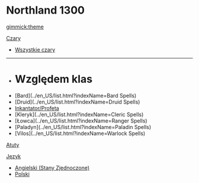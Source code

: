 <!--
  -- Name of your wiki
  -- Do NOT remove the leading `#` character.
  -->

# Northland 1300


<!--
  -- Default theme
  -- (Read: http://dynalon.github.io/mdwiki/#!customizing.md#Theme_chooser)
  -->

[gimmick:theme](yeti)


<!--
  -- Navigation
  -- (Read: http://dynalon.github.io/mdwiki/#!quickstart.md#Adding_a_navigation)
  -->

[Czary]()

  * [Wszystkie czary](../en_US/list.html?indexName=Spells)
  - - - -
  * # Względem klas
  * [Bard](../en_US/list.html?indexName=Bard Spells)
  * [Druid](../en_US/list.html?indexName=Druid Spells)
  * [Inkantator/Profeta](../en_US/list.html?indexName=Wizard%20%26%20Sorcerer%20Spells)
  * [Kleryk](../en_US/list.html?indexName=Cleric Spells)
  * [Łowca](../en_US/list.html?indexName=Ranger Spells)
  * [Paladyn](../en_US/list.html?indexName=Paladin Spells)
  * [Vilos](../en_US/list.html?indexName=Warlock Spells)

[Atuty](../en_US/Pages/Rules/Feats.md)

<!-- A more complex navigation example: ----------------------------------------

[Menu Item 1]()

  * # SubMenu Heading 1
  * [SubMenu Item 1](pages/subitem1.md)
  * [SubMenu Item 2](pages/subitem2.md)
  - - - -
  * # SubMenu Heading 2
  * [SubMenu Item 3](pages/subitem3.md)
  - - - -
  * # SubMenu Heading 3
  * [SubMenu Item 3](pages/subitem3.md)

[Menu Item 2](pages/item2.md)

[Menu Item 3](pages/item3.md)

---------------------------------------------------------------------------- -->

<!--
  -- Change the Language
  -- Could be useful when there's more than one language wiki.
  -->

[Język]()

  * [Angielski (Stany Zjednoczone)](/en_US/)
  * [Polski](#)


<!--
  -- Let the user choose a theme
  -- (Read: http://dynalon.github.io/mdwiki/#!quickstart.md#Adding_a_navigation)
  -->

<!--
[gimmick:themechooser](Choose theme)
-->
